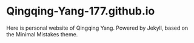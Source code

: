 # Qingqing-Yang-177.github.io
Here is personal website of Qingqing Yang. Powered by Jekyll, based on the Minimal Mistakes theme.
